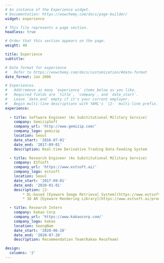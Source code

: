 ```yaml
---
# An instance of the Experience widget.
# Documentation: https://wowchemy.com/docs/page-builder/
widget: experience

# This file represents a page section.
headless: true

# Order that this section appears on the page.
weight: 40

title: Experience
subtitle:

# Date format for experience
#   Refer to https://wowchemy.com/docs/customization/#date-format
date_format: Jan 2006

# Experiences.
#   Add/remove as many `experience` items below as you like.
#   Required fields are `title`, `company`, and `date_start`.
#   Leave `date_end` empty if it's your current employer.
#   Begin multi-line descriptions with YAML's `|2-` multi-line prefix.
experience:
        
  - title: Software Engineer (As Substitutional Military Service)
    company: GemizipSoft
    company_url: 'http://www.gemizip.com/'
    company_logo: gemizip
    location: Seoul
    date_start: '2016-07-01'
    date_end: '2017-09-01'
    description: Real-time Derivative Trading Data Feeding System

  - title: Research Engineer (As Substitutional Military Service)
    company: ESTsoft
    company_url: 'https://www.estsoft.ai/'
    company_logo: estsoft  
    location: Seoul
    date_start: '2017-09-01'
    date_end: '2020-01-01'
    description: |2-
        * DL-based [Eyeware Image Retrieval System](https://www.estsoft.ai/product/retrieval) 
        * 3D AR [Eyeware Rendering Library](https://www.estsoft.ai/product/vf)

  - title: Research Intern
    company: Kakao Corp
    company_url: 'https://www.kakaocorp.com/'
    company_logo: kakao
    location: SeongNam
    date_start: '2020-06-28'
    date_end: '2020-07-28'
    description: Recommendation Team(Kakao RecoTeam)

design:
  columns: '2'
---
```

